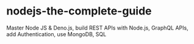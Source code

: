 # nodejs-the-complete-guide
Master Node JS &amp; Deno.js, build REST APIs with Node.js, GraphQL APIs, add Authentication, use MongoDB, SQL
